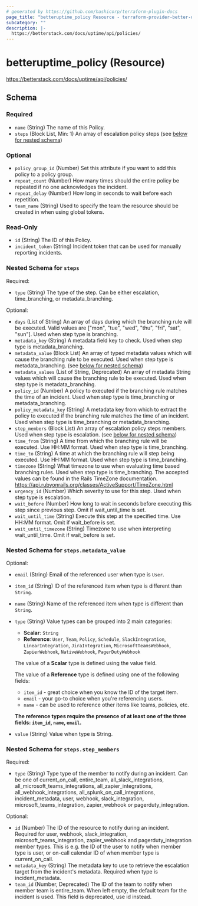 ```yaml
---
# generated by https://github.com/hashicorp/terraform-plugin-docs
page_title: "betteruptime_policy Resource - terraform-provider-better-uptime"
subcategory: ""
description: |-
  https://betterstack.com/docs/uptime/api/policies/
---
```


# betteruptime_policy (Resource)

https://betterstack.com/docs/uptime/api/policies/



<!-- schema generated by tfplugindocs -->
## Schema

### Required

- `name` (String) The name of this Policy.
- `steps` (Block List, Min: 1) An array of escalation policy steps (see [below for nested schema](#nestedblock--steps))

### Optional

- `policy_group_id` (Number) Set this attribute if you want to add this policy to a policy group.
- `repeat_count` (Number) How many times should the entire policy be repeated if no one acknowledges the incident.
- `repeat_delay` (Number) How long in seconds to wait before each repetition.
- `team_name` (String) Used to specify the team the resource should be created in when using global tokens.

### Read-Only

- `id` (String) The ID of this Policy.
- `incident_token` (String) Incident token that can be used for manually reporting incidents.

<a id="nestedblock--steps"></a>
### Nested Schema for `steps`

Required:

- `type` (String) The type of the step. Can be either escalation, time_branching, or metadata_branching.

Optional:

- `days` (List of String) An array of days during which the branching rule will be executed. Valid values are ["mon", "tue", "wed", "thu", "fri", "sat", "sun"]. Used when step type is branching.
- `metadata_key` (String) A metadata field key to check. Used when step type is metadata_branching.
- `metadata_value` (Block List) An array of typed metadata values which will cause the branching rule to be executed. Used when step type is metadata_branching. (see [below for nested schema](#nestedblock--steps--metadata_value))
- `metadata_values` (List of String, Deprecated) An array of metadata String values which will cause the branching rule to be executed. Used when step type is metadata_branching.
- `policy_id` (Number) A policy to executed if the branching rule matches the time of an incident. Used when step type is time_branching or metadata_branching.
- `policy_metadata_key` (String) A metadata key from which to extract the policy to executed if the branching rule matches the time of an incident. Used when step type is time_branching or metadata_branching.
- `step_members` (Block List) An array of escalation policy steps members. Used when step type is escalation. (see [below for nested schema](#nestedblock--steps--step_members))
- `time_from` (String) A time from which the branching rule will be executed. Use HH:MM format. Used when step type is time_branching.
- `time_to` (String) A time at which the branching rule will step being executed. Use HH:MM format. Used when step type is time_branching.
- `timezone` (String) What timezone to use when evaluating time based branching rules. Used when step type is time_branching. The accepted values can be found in the Rails TimeZone documentation. https://api.rubyonrails.org/classes/ActiveSupport/TimeZone.html
- `urgency_id` (Number) Which severity to use for this step. Used when step type is escalation.
- `wait_before` (Number) How long to wait in seconds before executing this step since previous step. Omit if wait_until_time is set.
- `wait_until_time` (String) Execute this step at the specified time. Use HH:MM format. Omit if wait_before is set.
- `wait_until_timezone` (String) Timezone to use when interpreting wait_until_time. Omit if wait_before is set.

<a id="nestedblock--steps--metadata_value"></a>
### Nested Schema for `steps.metadata_value`

Optional:

- `email` (String) Email of the referenced user when type is `User`.
- `item_id` (String) ID of the referenced item when type is different than `String`.
- `name` (String) Name of the referenced item when type is different than `String`.
- `type` (String) Value types can be grouped into 2 main categories:
  - **Scalar**: `String`
  - **Reference**: `User`, `Team`, `Policy`, `Schedule`, `SlackIntegration`, `LinearIntegration`, `JiraIntegration`, `MicrosoftTeamsWebhook`, `ZapierWebhook`, `NativeWebhook`, `PagerDutyWebhook`
  
  The value of a **Scalar** type is defined using the value field.
  
  The value of a **Reference** type is defined using one of the following fields:
  - `item_id` - great choice when you know the ID of the target item.
  - `email` - your go-to choice when you're referencing users.
  - `name` - can be used to reference other items like teams, policies, etc.
  
  **The reference types require the presence of at least one of the three fields: `item_id`, `name`, `email`.**
- `value` (String) Value when type is String.


<a id="nestedblock--steps--step_members"></a>
### Nested Schema for `steps.step_members`

Required:

- `type` (String) Type type of the member to notify during an incident. Can be one of current_on_call, entire_team, all_slack_integrations, all_microsoft_teams_integrations, all_zapier_integrations, all_webhook_integrations, all_splunk_on_call_integrations, incident_metadata, user, webhook, slack_integration, microsoft_teams_integration, zapier_webhook or pagerduty_integration.

Optional:

- `id` (Number) The ID of the resource to notify during an incident. Required for user, webhook, slack_integration, microsoft_teams_integration, zapier_webhook and pagerduty_integration member types. This is e.g. the ID of the user to notify when member type is user, or on-call calendar ID of when member type is current_on_call.
- `metadata_key` (String) The metadata key to use to retrieve the escalation target from the incident's metadata. Required when type is incident_metadata.
- `team_id` (Number, Deprecated) The ID of the team to notify when member team is entire_team. When left empty, the default team for the incident is used. This field is deprecated, use id instead.


